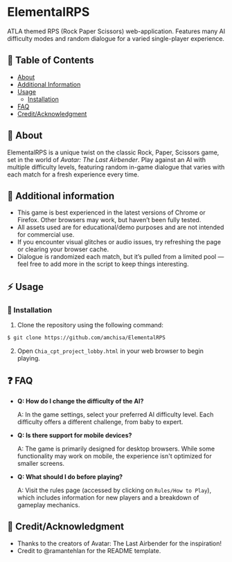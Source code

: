 # ElementalRPS  
ATLA themed RPS (Rock Paper Scissors) web-application. Features many AI difficulty modes and random dialogue for a varied single-player experience.

## :ledger: Table of Contents  
- [About](#beginner-about)
- [Additional Information](#page_facing_up-additional-information)  
- [Usage](#zap-usage)
  - [Installation](#electric_plug-installation)
- [FAQ](#question-faq)    
- [Credit/Acknowledgment](#star2-creditacknowledgment)

## :beginner: About  
ElementalRPS is a unique twist on the classic Rock, Paper, Scissors game, set in the world of *Avatar: The Last Airbender*. Play against an AI with multiple difficulty levels, featuring random in-game dialogue that varies with each match for a fresh experience every time.

## :page_facing_up: Additional information
- This game is best experienced in the latest versions of Chrome or Firefox. Other browsers may work, but haven’t been fully tested.
- All assets used are for educational/demo purposes and are not intended for commercial use.
- If you encounter visual glitches or audio issues, try refreshing the page or clearing your browser cache.
- Dialogue is randomized each match, but it’s pulled from a limited pool — feel free to add more in the script to keep things interesting.

## :zap: Usage  

### :electric_plug: Installation  
1. Clone the repository using the following command:  
```bash
$ git clone https://github.com/amchisa/ElementalRPS
```
2. Open `Chia_cpt_project_lobby.html` in your web browser to begin playing.

## :question: FAQ

- **Q: How do I change the difficulty of the AI?**

  A: In the game settings, select your preferred AI difficulty level. Each difficulty offers a different challenge, from baby to expert.

- **Q: Is there support for mobile devices?**
  
  A: The game is primarily designed for desktop browsers. While some functionality may work on mobile, the experience isn't optimized for smaller screens.

- **Q: What should I do before playing?**

  A: Visit the rules page (accessed by clicking on `Rules/How to Play`), which includes information for new players and a breakdown of gameplay mechanics.

## :star2: Credit/Acknowledgment
- Thanks to the creators of Avatar: The Last Airbender for the inspiration!
- Credit to @ramantehlan for the README template.
